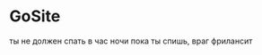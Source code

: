 # GoSite

ты не должен спать в час ночи
пока ты спишь, враг фрилансит

<img src="http://screenshot.ru/21fc58f356911cbd90dc3010520de81e.png" alt="">   


<center><img src="http://werehumans.com/wp-content/uploads/2015/08/B4.jpg" alt=""></center>   
